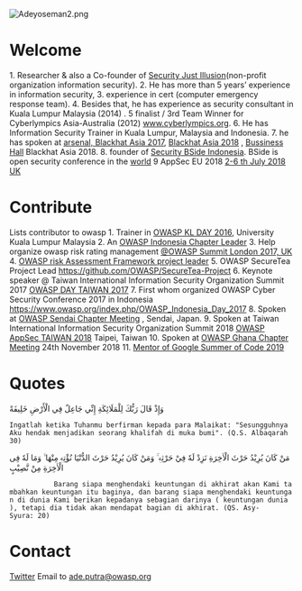 ![Adeyoseman2.png](Adeyoseman2.png "Adeyoseman2.png")

# Welcome

1\. Researcher & also a Co-founder of [Security Just
Illusion](http://securityjustillusion.org/index.html)(non-profit
organization information security).
2\. He has more than 5 years’ experience in information security,
3\. experience in cert (computer emergency response team).
4\. Besides that, he has experience as security consultant in Kuala
Lumpur Malaysia (2014) .
5 finalist / 3rd Team Winner for Cyberlympics Asia-Australia (2012)
www.cyberlympics.org.
6\. He has Information Security Trainer in Kuala Lumpur, Malaysia and
Indonesia.
7\. he has spoken at [arsenal, Blackhat
Asia 2017](https://www.blackhat.com/asia-17/arsenal.html#ade-yoseman-putra),
[Blackhat
Asia 2018](https://www.blackhat.com/asia-18/arsenal/schedule/presenters.html#ade-yoseman-putra-36859)
, [Bussiness
Hall](https://www.blackhat.com/asia-18/sponsored-sessions/schedule/speakers.html#ade-yoseman-putra-37074)
Blackhat Asia 2018.
8\. founder of [Security BSide
Indonesia](http://www.securitybsides.com/w/page/118994457/BSidesIndonesia).
BSide is open security conference in the
[world](http://www.securitybsides.com/w/page/19532810/Media)
9 AppSec EU 2018 [2-6 th July 2018
UK](https://appseceurope2018a.sched.com/ade.putra)

# Contribute

Lists contributor to owasp
1\. Trainer in [OWASP KL
DAY 2016](http://www.owasp.org/index.php/OWASP_Day_KL_2016#tab=Trainers),
University Kuala Lumpur Malaysia
2\. An [OWASP Indonesia Chapter
Leader](http://www.owasp.org/index.php/Jakarta)
3\. Help organize owasp risk rating management [@OWASP Summit
London 2017,
UK](https://github.com/OWASP/owasp-summit-2017/blob/master/Participants/remote/Ade-Yoseman-Putra.md)
4\. [OWASP risk Assessment Framework project
leader](https://github.com/OWASP/RiskAssessmentFramework)
5\. OWASP SecureTea Project Lead
<https://github.com/OWASP/SecureTea-Project>
6\. Keynote speaker @ Taiwan International Information Security
Organization Summit 2017 [OWASP DAY
TAIWAN 2017](http://2017.twcsa.org/OWASP2017/speakers.html#spkr_owasp_keynote01)
7\. First whom organized OWASP Cyber Security Conference 2017 in
Indonesia <https://www.owasp.org/index.php/OWASP_Indonesia_Day_2017>
8\. Spoken at [OWASP Sendai Chapter
Meeting](https://owaspsendai.connpass.com/event/88720/) , Sendai,
Japan.
9\. Spoken at Taiwan International Information Security Organization
Summit 2018 [OWASP AppSec
TAIWAN 2018](http://2018.twcsa.org/speakers.html#spkr_0711_owasp_04)
Taipei, Taiwan
10\. Spoken at [OWASP Ghana Chapter
Meeting](https://www.owasp.org/index.php/Ghana) 24th November 2018
11\. [Mentor of Google Summer of
Code 2019](https://summerofcode.withgoogle.com/organizations/6362925392986112/)

# Quotes


وَإِذْ قَالَ رَبُّكَ لِلْمَلَائِكَةِ إِنِّي جَاعِلٌ فِي الْأَرْضِ
خَلِيفَةً

`Ingatlah ketika Tuhanmu berfirman kepada para Malaikat: "Sesungguhnya Aku hendak menjadikan seorang khalifah di muka bumi". (Q.S. Albaqarah 30) `

مَنْ كَانَ يُرِيْدُ حَرْثَ الْاٰخِرَةِ نَزِدْ لَهٗ فِيْ حَرْثِهٖ ۚ
وَمَنْ كَانَ يُرِيْدُ حَرْثَ الدُّنْيَا نُؤْتِهٖ مِنْهَا ۙ وَمَا
لَهٗ فِى الْاٰخِرَةِ مِنْ نَّصِيْبٍ

`           Barang siapa menghendaki keuntungan di akhirat akan Kami tambahkan keuntungan itu baginya, dan barang siapa menghendaki keuntungan di dunia Kami berikan kepadanya sebagian darinya ( keuntungan dunia ), tetapi dia tidak akan mendapat bagian di akhirat. (QS. Asy-Syura: 20)`

# Contact

[Twitter](https://twitter.com/johnleedik)
Email to ade.putra@owasp.org
